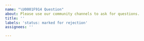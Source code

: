 ```yaml
---
name: "\U0001F914 Question"
about: Please use our community channels to ask for questions.
title: ''
labels: 'status: marked for rejection'
assignees: ''

---
```


<!--
Please use one of the following community channels to ask your questions instead of GitHub:

* Stackoverflow: https://stackoverflow.com/questions/tagged/django-cms
* Mailing list: https://groups.google.com/forum/#!forum/django-cms
* #django-cms on freenode.net 

Questions submitted through GitHub will be closed. Our community is very helpful and we try to answer as many questions as you may have.
-->
